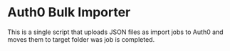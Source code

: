 # Auth0 Bulk Importer
This is a single script that uploads JSON files as import jobs to Auth0 and 
moves them to target folder was job is completed.


